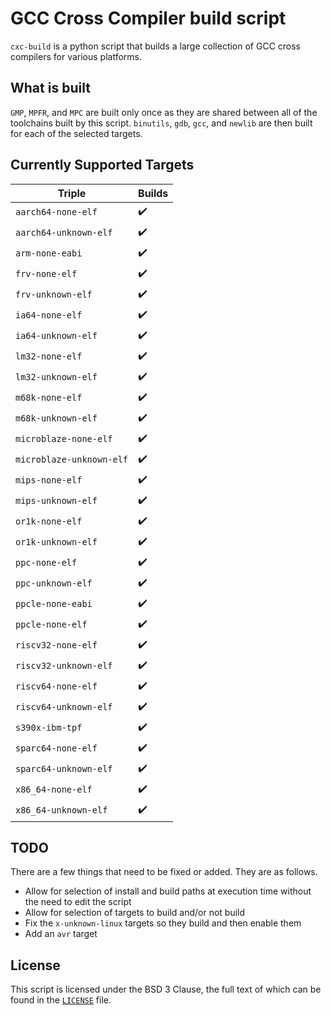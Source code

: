 # GCC Cross Compiler build script

`cxc-build` is a python script that builds a large collection of GCC cross compilers for various platforms.

## What is built

`GMP`, `MPFR`, and `MPC` are built only once as they are shared between all of the toolchains built by this script. `binutils`, `gdb`, `gcc`, and `newlib` are then built for each of the selected targets.

## Currently Supported Targets

| Triple                   | Builds             |
|--------------------------|--------------------|
| `aarch64-none-elf`       | :heavy_check_mark: |
| `aarch64-unknown-elf`    | :heavy_check_mark: |
| `arm-none-eabi`          | :heavy_check_mark: |
| `frv-none-elf`           | :heavy_check_mark: |
| `frv-unknown-elf`        | :heavy_check_mark: |
| `ia64-none-elf`          | :heavy_check_mark: |
| `ia64-unknown-elf`       | :heavy_check_mark: |
| `lm32-none-elf`          | :heavy_check_mark: |
| `lm32-unknown-elf`       | :heavy_check_mark: |
| `m68k-none-elf`          | :heavy_check_mark: |
| `m68k-unknown-elf`       | :heavy_check_mark: |
| `microblaze-none-elf`    | :heavy_check_mark: |
| `microblaze-unknown-elf` | :heavy_check_mark: |
| `mips-none-elf`          | :heavy_check_mark: |
| `mips-unknown-elf`       | :heavy_check_mark: |
| `or1k-none-elf`          | :heavy_check_mark: |
| `or1k-unknown-elf`       | :heavy_check_mark: |
| `ppc-none-elf`           | :heavy_check_mark: |
| `ppc-unknown-elf`        | :heavy_check_mark: |
| `ppcle-none-eabi`        | :heavy_check_mark: |
| `ppcle-none-elf`         | :heavy_check_mark: |
| `riscv32-none-elf`       | :heavy_check_mark: |
| `riscv32-unknown-elf`    | :heavy_check_mark: |
| `riscv64-none-elf`       | :heavy_check_mark: |
| `riscv64-unknown-elf`    | :heavy_check_mark: |
| `s390x-ibm-tpf`          | :heavy_check_mark: |
| `sparc64-none-elf`       | :heavy_check_mark: |
| `sparc64-unknown-elf`    | :heavy_check_mark: |
| `x86_64-none-elf`        | :heavy_check_mark: |
| `x86_64-unknown-elf`     | :heavy_check_mark: |

## TODO

There are a few things that need to be fixed or added. They are as follows.

 * Allow for selection of install and build paths at execution time without the need to edit the script
 * Allow for selection of targets to build and/or not build
 * Fix the `x-unknown-linux` targets so they build and then enable them
 * Add an `avr` target

## License

This script is licensed under the BSD 3 Clause, the full text of which can be found in the [`LICENSE`](./LICENSE) file.

